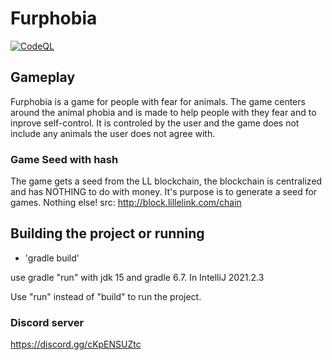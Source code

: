 # Furphobia
[![CodeQL](https://github.com/Tacaly-Game-Studio/Furphobia/actions/workflows/codeql-analysis.yml/badge.svg)](https://github.com/Tacaly-Game-Studio/Furphobia/actions/workflows/codeql-analysis.yml)
## Gameplay
Furphobia is a game for people with fear for animals.
The game centers around the animal phobia and is made to help people with they fear and to inprove self-control. 
It is controled by the user and the game does not include any animals the user does not agree with. 

### Game Seed with hash
The game gets a seed from the LL blockchain, the blockchain is centralized and has NOTHING to do with money. It's purpose is to generate a seed for games. Nothing else! src: http://block.lillelink.com/chain

## Building the project or running
- 'gradle build'

use gradle "run" with jdk 15 and gradle 6.7. In IntelliJ 2021.2.3

Use "run" instead of "build" to run the project. 

### Discord server
https://discord.gg/cKpENSUZtc
